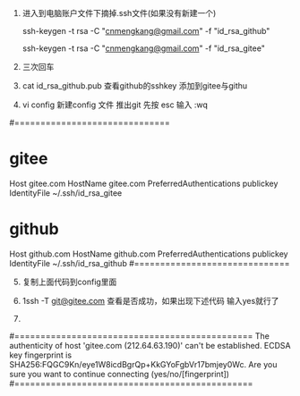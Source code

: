 1. 进入到电脑账户文件下摘掉.ssh文件(如果没有新建一个)

    ssh-keygen -t rsa -C "cnmengkang@gmail.com" -f  "id_rsa_github"

    ssh-keygen -t rsa -C "cnmengkang@gmail.com" -f  "id_rsa_gitee"

2. 三次回车

3. cat id_rsa_github.pub 查看github的sshkey 添加到gitee与githu

4. vi config 新建config 文件 推出git 先按  esc 输入 :wq


#==============================
# gitee
Host gitee.com
HostName gitee.com
PreferredAuthentications publickey
IdentityFile ~/.ssh/id_rsa_gitee
 
# github
Host github.com
HostName github.com
PreferredAuthentications publickey
IdentityFile ~/.ssh/id_rsa_github
#==============================

5. 复制上面代码到config里面

6. 1ssh -T git@gitee.com 查看是否成功，如果出现下述代码 输入yes就行了
7. 
#==============================================
The authenticity of host 'gitee.com (212.64.63.190)' can't be established.
ECDSA key fingerprint is SHA256:FQGC9Kn/eye1W8icdBgrQp+KkGYoFgbVr17bmjey0Wc.
Are you sure you want to continue connecting (yes/no/[fingerprint]) 
#==============================================


